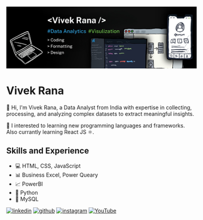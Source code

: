 ![Design and Development](https://github.com/ranavivek96/ranavivek96/blob/main/CoverImage.png)

# Vivek Rana
👋 Hi, I'm Vivek Rana, a Data Analyst from India with expertise in collecting, processing, and analyzing complex datasets to extract meaningful insights. 

🌱 I interested to learning new programming languages and frameworks. Also currantly learning React JS ⚛.

## Skills and Experience
* 💻 HTML, CSS, JavaScript
* 📊 Business Excel, Power Queary
* 📈 PowerBI
* 🐍 Python
* 📝 MySQL

[<img src='https://cdn.jsdelivr.net/npm/simple-icons@3.0.1/icons/linkedin.svg' alt='linkedin' height='40'>](https://www.linkedin.com/in/ranavivek96/)  [<img src='https://cdn.jsdelivr.net/npm/simple-icons@3.0.1/icons/github.svg' alt='github' height='40'>](https://github.com/ranavivek96)  [<img src='https://cdn.jsdelivr.net/npm/simple-icons@3.0.1/icons/instagram.svg' alt='instagram' height='40'>](https://www.instagram.com/im_vivek__/)  [<img src='https://cdn.jsdelivr.net/npm/simple-icons@3.0.1/icons/youtube.svg' alt='YouTube' height='40'>](https://www.youtube.com/channel/@ranavivek96) 


<!--
⚛ React
## Hi there 👋
**ranavivek96/ranavivek96** is a ✨ _special_ ✨ repository because its `README.md` (this file) appears on your GitHub profile.

Here are some ideas to get you started:

- 🔭 I’m currently working on ...
- 🌱 I’m currently learning ...
- 👯 I’m looking to collaborate on ...
- 🤔 I’m looking for help with ...
- 💬 Ask me about ...
- 📫 How to reach me: ...
- 😄 Pronouns: ...
- ⚡ Fun fact: ...
-->
